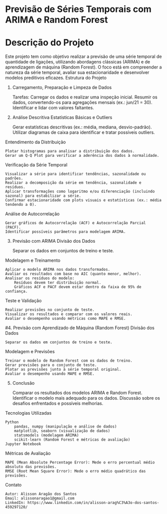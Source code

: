 # Previsão de Séries Temporais com ARIMA e Random Forest

# Descrição do Projeto

Este projeto tem como objetivo realizar a previsão de uma série temporal de quantidade de ligações, utilizando abordagens clássicas (ARIMA) e de aprendizagem de máquina (Random Forest). O foco está em compreender a natureza da série temporal, avaliar sua estacionaridade e desenvolver modelos preditivos eficazes.
Estrutura do Projeto

1. Carregamento, Preparação e Limpeza de Dados

    Tarefas:
        Carregar os dados e realizar uma inspeção inicial.
        Resumir os dados, convertendo-os para agregações mensais (ex.: jun/21 = 30).
        Identificar e lidar com valores faltantes.

2. Análise Descritiva
Estatísticas Básicas e Outliers

    Gerar estatísticas descritivas (ex.: média, mediana, desvio-padrão).
    Utilizar diagramas de caixa para identificar e tratar possíveis outliers.

Entendimento da Distribuição

    Plotar histogramas para analisar a distribuição dos dados.
    Gerar um Q-Q Plot para verificar a aderência dos dados à normalidade.

Verificação da Série Temporal

    Visualizar a série para identificar tendências, sazonalidade ou padrões.
    Realizar a decomposição da série em tendência, sazonalidade e resíduos.
    Aplicar transformações como logaritmo e/ou diferenciação (incluindo sazonal) para estabilizar a série.
    Confirmar estacionaridade com plots visuais e estatísticas (ex.: média tendendo a 0).

Análise de Autocorrelação

    Gerar gráficos de Autocorrelação (ACF) e Autocorrelação Parcial (PACF).
    Identificar possíveis parâmetros para modelagem ARIMA.

3. Previsão com ARIMA
Divisão dos Dados

    Separar os dados em conjuntos de treino e teste.

Modelagem e Treinamento

    Aplicar o modelo ARIMA nos dados transformados.
    Avaliar os resultados com base no AIC (quanto menor, melhor).
    Analisar os resíduos do modelo:
        Resíduos devem ter distribuição normal.
        Gráficos ACF e PACF devem estar dentro da faixa de 95% de confiança.

Teste e Validação

    Realizar previsões no conjunto de teste.
    Visualizar os resultados e comparar com os valores reais.
    Avaliar o desempenho usando métricas como MAPE e RMSE.

#4. Previsão com Aprendizado de Máquina (Random Forest)
Divisão dos Dados

    Separar os dados em conjuntos de treino e teste.

Modelagem e Previsões

    Treinar o modelo de Random Forest com os dados de treino.
    Gerar previsões para o conjunto de teste.
    Plotar as previsões junto à série temporal original.
    Avaliar o desempenho usando MAPE e RMSE.

5. Conclusão

    Comparar os resultados dos modelos ARIMA e Random Forest.
    Identificar o modelo mais adequado para os dados.
    Discussão sobre os desafios enfrentados e possíveis melhorias.

Tecnologias Utilizadas

    Python
        pandas, numpy (manipulação e análise de dados)
        matplotlib, seaborn (visualização de dados)
        statsmodels (modelagem ARIMA)
        scikit-learn (Random Forest e métricas de avaliação)
    Jupyter Notebook

Métricas de Avaliação

    MAPE (Mean Absolute Percentage Error): Mede o erro percentual médio absoluto das previsões.
    RMSE (Root Mean Square Error): Mede o erro médio quadrático das previsões.

Contato

    Autor: Alisson Aragão dos Santos
    Email: alissonaragao1@gmail.com
    LinkedIn: https://www.linkedin.com/in/alisson-arag%C3%A3o-dos-santos-459297120/
